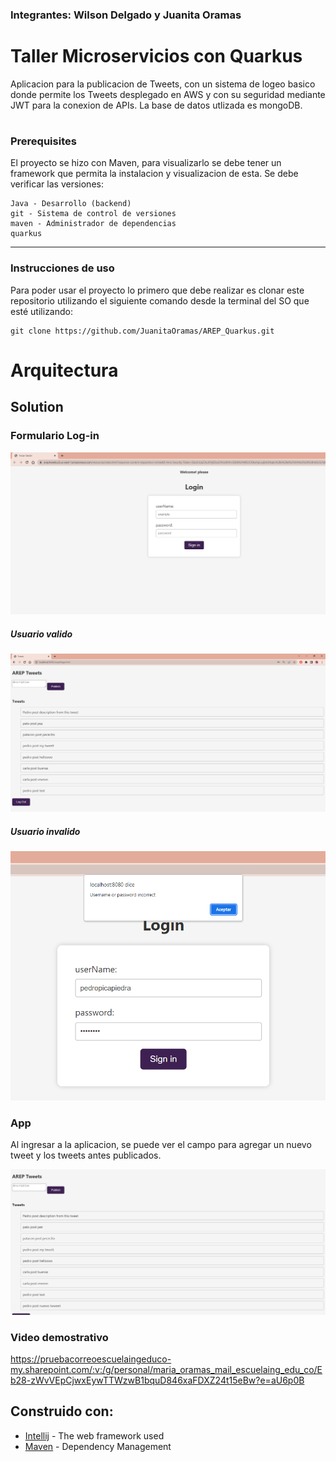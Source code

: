 
### Integrantes: Wilson Delgado y Juanita Oramas
# Taller Microservicios con Quarkus

Aplicacion para la publicacion de Tweets, con un sistema de logeo basico donde permite los Tweets desplegado en AWS y con su seguridad mediante JWT para la conexion de APIs. La base de datos utlizada es mongoDB.


# 



### Prerequisites

El proyecto se hizo con Maven, para visualizarlo se debe tener un framework que permita la instalacion y visualizacion de esta. Se debe verificar las versiones:

```
Java - Desarrollo (backend)
git - Sistema de control de versiones
maven - Administrador de dependencias
quarkus

```
---

### Instrucciones de uso

Para poder usar el proyecto lo primero que debe realizar es clonar este repositorio utilizando el siguiente comando desde la terminal del SO que esté utilizando:

```
git clone https://github.com/JuanitaOramas/AREP_Quarkus.git
```
# Arquitectura


## Solution 

### Formulario Log-in

![img.png](img.png)

##### Usuario valido 

![img_1.png](img_1.png)

##### Usuario invalido 

![img_2.png](img_2.png)

### App
Al ingresar a la aplicacion,  se puede ver el campo para agregar un nuevo tweet y los tweets antes publicados.
 
![img_3.png](img_3.png)

### Video demostrativo

https://pruebacorreoescuelaingeduco-my.sharepoint.com/:v:/g/personal/maria_oramas_mail_escuelaing_edu_co/Eb28-zWvVEpCjwxEywTTWzwB1bquD846xaFDXZ24t15eBw?e=aU6p0B


## Construido con:

-   [Intellij](http://www.dropwizard.io/1.0.2/docs/) - The web framework used
-   [Maven](https://maven.apache.org/) - Dependency Management